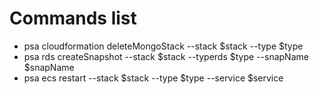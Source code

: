 # Commands list

+ psa cloudformation deleteMongoStack --stack $stack --type $type
+ psa rds createSnapshot --stack $stack --typerds $type --snapName $snapName
+ psa ecs restart --stack $stack --type $type --service $service